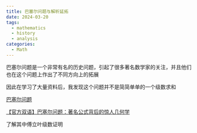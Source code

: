 ```yaml
---
title: 巴塞尔问题与解析延拓
date: 2024-03-20
tags: 
  - mathematics
  - history
  - analysis
categories: 
  - Math
---
```


巴塞尔问题是一个非常有名的历史问题，引起了很多著名数学家的关注，并且他们也在这个问题上作出了不同方向上的拓展

因此在学习了大量资料后，我发现这个问题并不是简简单单的一个级数求和

[巴塞尔问题](https://zh.wikipedia.org/zh-cn/%E5%B7%B4%E5%A1%9E%E5%B0%94%E9%97%AE%E9%A2%98)

[【官方双语】巴塞尔问题：著名公式背后的惊人几何学](https://www.bilibili.com/video/BV1BW411x7DY/)

了解其中傅立叶级数证明
